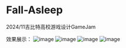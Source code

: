 # Fall-Asleep
2024/11吉比特高校游戏设计GameJam

效果展示：
![image](https://github.com/user-attachments/assets/9566cb4b-1acf-406e-b33e-9b7a78324f9c)
![image](https://github.com/user-attachments/assets/8e3556ba-80fb-4a4b-a140-487e20725345)
![image](https://github.com/user-attachments/assets/2637bbf5-ca5f-473e-a8af-9204b340bb5e)
![image](https://github.com/user-attachments/assets/446a7987-f182-48e2-9030-01933e6a3544)
